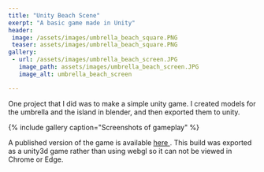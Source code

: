 ```yaml
---
title: "Unity Beach Scene" 
exerpt: "A basic game made in Unity" 
header:
 image: /assets/images/umbrella_beach_square.PNG
 teaser: assets/images/umbrella_beach_square.PNG
gallery: 
 - url: /assets/images/umbrella_beach_screen.JPG
   image_path: assets/images/umbrella_beach_screen.JPG
   image_alt: umbrella_beach_screen

---
```


One project that I did was to make a simple unity game. I created models for the umbrella and the island in blender, and then exported them to unity. 

{% include gallery caption="Screenshots of gameplay" %}

A published version of the game is available <a href="{{ site.baseurl }}/unity_beach_scene"> here </a>. This build was exported as a unity3d game rather than using webgl so it can not be viewed in Chrome or Edge. 